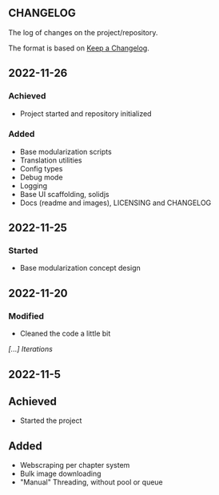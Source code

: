 ## CHANGELOG

The log of changes on the project/repository.

The format is based on [Keep a Changelog](https://keepachangelog.com/en/1.0.0/).

## 2022-11-26

### Achieved

- Project started and repository initialized

### Added

- Base modularization scripts
- Translation utilities
- Config types
- Debug mode
- Logging
- Base UI scaffolding, solidjs
- Docs (readme and images), LICENSING and CHANGELOG

## 2022-11-25

### Started

- Base modularization concept design

## 2022-11-20

### Modified

- Cleaned the code a little bit

_[...] Iterations_

## 2022-11-5

## Achieved

- Started the project

## Added

- Webscraping per chapter system
- Bulk image downloading
- "Manual" Threading, without pool or queue

